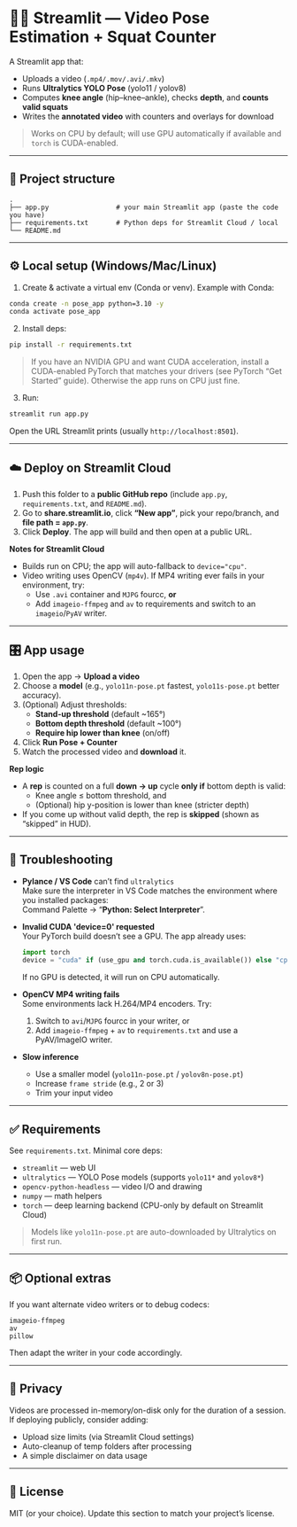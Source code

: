 # 🏋️‍♂️ Streamlit — Video Pose Estimation + Squat Counter

A Streamlit app that:
- Uploads a video (`.mp4/.mov/.avi/.mkv`)
- Runs **Ultralytics YOLO Pose** (yolo11 / yolov8)
- Computes **knee angle** (hip–knee–ankle), checks **depth**, and **counts valid squats**
- Writes the **annotated video** with counters and overlays for download

> Works on CPU by default; will use GPU automatically if available and `torch` is CUDA-enabled.

---

## 📁 Project structure

```
.
├── app.py                 # your main Streamlit app (paste the code you have)
├── requirements.txt       # Python deps for Streamlit Cloud / local
└── README.md
```

---

## ⚙️ Local setup (Windows/Mac/Linux)

1) Create & activate a virtual env (Conda or venv). Example with Conda:
```bash
conda create -n pose_app python=3.10 -y
conda activate pose_app
```

2) Install deps:
```bash
pip install -r requirements.txt
```

> If you have an NVIDIA GPU and want CUDA acceleration, install a CUDA-enabled PyTorch that matches your drivers (see PyTorch “Get Started” guide). Otherwise the app runs on CPU just fine.

3) Run:
```bash
streamlit run app.py
```
Open the URL Streamlit prints (usually `http://localhost:8501`).

---

## ☁️ Deploy on Streamlit Cloud

1) Push this folder to a **public GitHub repo** (include `app.py`, `requirements.txt`, and `README.md`).  
2) Go to **share.streamlit.io**, click **“New app”**, pick your repo/branch, and **file path = `app.py`**.  
3) Click **Deploy**. The app will build and then open at a public URL.

**Notes for Streamlit Cloud**
- Builds run on CPU; the app will auto-fallback to `device="cpu"`.
- Video writing uses OpenCV (`mp4v`). If MP4 writing ever fails in your environment, try:
  - Use `.avi` container and `MJPG` fourcc, **or**
  - Add `imageio-ffmpeg` and `av` to requirements and switch to an `imageio`/`PyAV` writer.

---

## 🎛️ App usage

1) Open the app → **Upload a video**  
2) Choose a **model** (e.g., `yolo11n-pose.pt` fastest, `yolo11s-pose.pt` better accuracy).  
3) (Optional) Adjust thresholds:
   - **Stand-up threshold** (default ~165°)
   - **Bottom depth threshold** (default ~100°)
   - **Require hip lower than knee** (on/off)
4) Click **Run Pose + Counter**  
5) Watch the processed video and **download** it.

**Rep logic**
- A **rep** is counted on a full **down → up** cycle **only if** bottom depth is valid:
  - Knee angle ≤ bottom threshold, and
  - (Optional) hip y-position is lower than knee (stricter depth)
- If you come up without valid depth, the rep is **skipped** (shown as “skipped” in HUD).

---

## 🧩 Troubleshooting

- **Pylance / VS Code** can’t find `ultralytics`  
  Make sure the interpreter in VS Code matches the environment where you installed packages:  
  Command Palette → “**Python: Select Interpreter**”.

- **Invalid CUDA 'device=0' requested**  
  Your PyTorch build doesn’t see a GPU. The app already uses:
  ```python
  import torch
  device = "cuda" if (use_gpu and torch.cuda.is_available()) else "cpu"
  ```
  If no GPU is detected, it will run on CPU automatically.

- **OpenCV MP4 writing fails**  
  Some environments lack H.264/MP4 encoders. Try:
  1) Switch to `avi`/`MJPG` fourcc in your writer, or  
  2) Add `imageio-ffmpeg` + `av` to `requirements.txt` and use a PyAV/ImageIO writer.

- **Slow inference**  
  - Use a smaller model (`yolo11n-pose.pt` / `yolov8n-pose.pt`)  
  - Increase `frame stride` (e.g., 2 or 3)  
  - Trim your input video

---

## ✅ Requirements

See `requirements.txt`. Minimal core deps:
- `streamlit` — web UI
- `ultralytics` — YOLO Pose models (supports `yolo11*` and `yolov8*`)
- `opencv-python-headless` — video I/O and drawing
- `numpy` — math helpers
- `torch` — deep learning backend (CPU-only by default on Streamlit Cloud)

> Models like `yolo11n-pose.pt` are auto-downloaded by Ultralytics on first run.

---

## 📦 Optional extras

If you want alternate video writers or to debug codecs:
```
imageio-ffmpeg
av
pillow
```

Then adapt the writer in your code accordingly.

---

## 🔐 Privacy

Videos are processed in-memory/on-disk only for the duration of a session. If deploying publicly, consider adding:
- Upload size limits (via Streamlit Cloud settings)
- Auto-cleanup of temp folders after processing
- A simple disclaimer on data usage

---

## 📝 License

MIT (or your choice). Update this section to match your project’s license.
